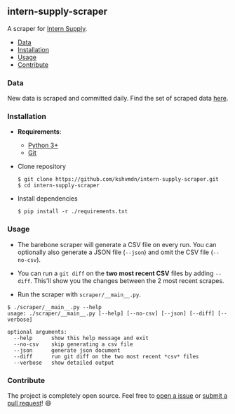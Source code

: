 ## intern-supply-scraper

A scraper for [Intern Supply](http://www.intern.supply).

- [Data](#data)
- [Installation](#installation)
- [Usage](#usage)
- [Contribute](#contribute)

### Data

New data is scraped and committed daily. Find the set of scraped data [here](./data).

### Installation

  - __Requirements__:

    + [Python 3+](https://www.python.org/)
    + [Git](https://git-scm.com/)

  - Clone repository
  
    ```
    $ git clone https://github.com/kshvmdn/intern-supply-scraper.git
    $ cd intern-supply-scraper
    ```

  - Install dependencies

    ```
    $ pip install -r ./requirements.txt
    ```

### Usage

  - The barebone scraper will generate a CSV file on every run. You can optionally also generate a JSON file (`--json`) and omit the CSV file (`--no-csv`).

  - You can run a `git diff` on the **two most recent CSV** files by adding `--diff`. This'll show you the changes between the 2 most recent scrapes.

  - Run the scraper with `scraper/__main__.py`.

  ```
  $ ./scraper/__main__.py --help
  usage: ./scraper/__main__.py [--help] [--no-csv] [--json] [--diff] [--verbose]

  optional arguments:
    --help      show this help message and exit
    --no-csv    skip generating a csv file
    --json      generate json document
    --diff      run git diff on the two most recent *csv* files
    --verbose   show detailed output
  ```

### Contribute

The project is completely open source. Feel free to [open a issue](https://github.com/kshvmdn/intern-supply-scraper/issues) or [submit a pull request](https://github.com/kshvmdn/intern-supply-scraper/pulls)! :smile:
